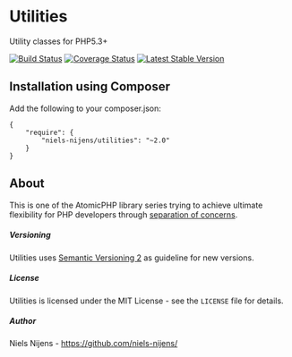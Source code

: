 Utilities
=========
Utility classes for PHP5.3+

[![Build Status](https://travis-ci.org/niels-nijens/Utilities.png?branch=master)](https://travis-ci.org/niels-nijens/Utilities)
[![Coverage Status](https://coveralls.io/repos/niels-nijens/Utilities/badge.png?branch=master)](https://coveralls.io/r/niels-nijens/Utilities?branch=master)
[![Latest Stable Version](https://poser.pugx.org/niels-nijens/utilities/v/stable.png)](https://packagist.org/packages/niels-nijens/utilities)


Installation using Composer
---------------------------
Add the following to your composer.json:

```
{
    "require": {
        "niels-nijens/utilities": "~2.0"
    }
}
```


About
-----
This is one of the AtomicPHP library series trying to achieve ultimate flexibility for PHP developers through [separation of concerns](http://en.wikipedia.org/wiki/Separation_of_concerns).


##### Versioning #####
Utilities uses [Semantic Versioning 2](http://semver.org/) as guideline for new versions.


##### License #####
Utilities is licensed under the MIT License - see the `LICENSE` file for details.


##### Author #####
Niels Nijens - https://github.com/niels-nijens/

